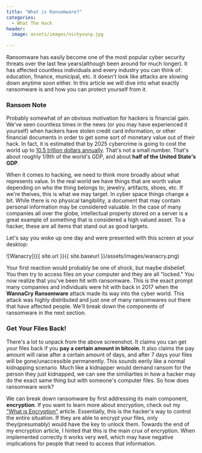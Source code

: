 ```yaml
---
title: "What is Ransomware?"
categories:
  - What The Hack
header:
  image: assets/images/nickyoung.jpg
  
---
```


Ransomware has easily become one of the most popular cyber security threats over the last few years(although been around for much longer). It has affected countless individuals and every industry you can think of: education, finance, municipal, etc. it doesn't look like attacks are slowing down anytime soon either. In this article we will dive into what exactly ransomware is and how you can protect yourself from it. 

### Ransom Note

Probably somewhat of an obvious motivation for hackers is financial gain. We've seen countless times in the news (or you may have experienced it yourself) when hackers have stolen credit card information, or other financial documents in order to get some sort of monetary value out of their hack. In fact, it is estimated that by 2025 cybercrime is going to cost the world up to [10.5 trillion dollars annually](https://cybersecurityventures.com/hackerpocalypse-cybercrime-report-2016/). That's not a small number. That's about roughly 1/9th of the world's GDP, and about **half of the United State's GDP**. 

When it comes to hacking, we need to think more broadly about what represents value. In the real world we have things that are worth value depending on who the thing belongs to; jewelry, artifacts, shoes, etc. If we're theives, this is what we may target. In cyber space things change a bit. While there is no physical tangibility, a document that may contain personal information may be considered valuable. In the case of many companies all over the globe, intellectual property stored on a server is a great example of something that is considered a high valued asset. To a hacker, these are all items that stand out as good targets. 

Let's say you woke up one day and were presented with this screen at your desktop:

![Wanacry]({{ site.url }}{{ site.baseurl }}/assets/images/wanacry.png)

Your first reaction would probably be one of shock, but maybe disbelief. You then try to access files on your computer and they are all "locked." You now realize that you've been hit with ransomware. This is the exact prompt many companies and individuals were hit with back in 2017 when the **WannaCry Ransomware** attack made its way into the cyber world. This attack was highly distributed and just one of many ransomwares out there that have affected people. We'll break down the components of ransomware in the next section.

### Get Your Files Back!

There's a lot to unpack from the above screenshot. It claims you can get your files back if you **pay a certain amount in bitcoin**. It also claims the pay amount will raise after a certain amount of days, and after 7 days your files will be gone/unaccessible permanently. This sounds eerily like a normal kidnapping scenario. Much like a kidnapper would demand ransom for the person they just kidnapped, we can see the similiarties in how a hacker may do the exact same thing but with someone's computer files. So how does ransomware work?

We can break down ransomware by first addressing its main component, **encryption**. If you want to learn more about encryption, check out my ["What is Encryption"](https://freshprinceofhacking.github.io/what%20the%20hack/What-Is-Encryption/) article. Essentially, this is the hacker's way to control the entire situation. If they are able to encrypt your files, only they(presumably) would have the key to unlock them. Towards the end of my encryption article, I hinted that this is the main crux of encryption. When implemented correctly it works very well, which may have negative implications for people that need to access that information.







